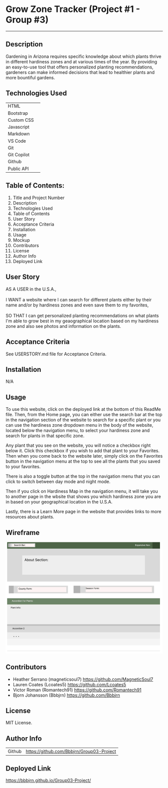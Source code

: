 
# Grow Zone Tracker (Project #1 - Group #3) 
--------

## Description

Gardening in Arizona requires specific knowledge about which plants thrive in different hardiness zones and at various times of the year. By providing an easy-to-use tool that offers personalized planting recommendations, gardeners can make informed decisions that lead to healthier plants and more bountiful gardens.

## Technologies Used

|        |  | 
| ------------- |:-------------:| 
| HTML          |  | 
| Bootstrap     |  |   
| Custom CSS    |  |   
| Javascript    |  |
| Markdown      |  |
| VS Code       |  |   
| Git           |  |   
| Git Copilot   |  |
| Github        |  |
| Public API    |  |

## Table of Contents: 

1. Title and Project Number <br>
2. Description <br>
3. Technologies Used <br>
4. Table of Contents <br>
5. User Story <br>
6. Acceptance Criteria <br>
7. Installation <br>
8. Usage <br>
9. Mockup <br>
10. Contributors <br>
11. License <br>
12. Author Info <br>
13. Deployed Link <br>

## User Story

AS A USER in the U.S.A., 
<br>
<br>
I WANT a website where I can search for different plants either by their name and/or by hardiness zones and even save them to my favorites, 
<br>
<br>
SO THAT I can get personalized planting recommendations on what plants I'm able to grow best in my geaographical location based on my hardiness zone and also see photos and information on the plants.

## Acceptance Criteria

See USERSTORY.md file for Acceptance Criteria. 

## Installation 

N/A

## Usage

To use this website, click on the deployed link at the bottom of this ReadMe file. Then, from the Home page, you can either use the search bar at the top in the navigation section of the website to search for a specific plant or you can use the hardiness zone dropdown menu in the body of the website, located below the navigation menu, to select your hardiness zone and search for plants in that specific zone. 

Any plant that you see on the website, you will notice a checkbox right below it. Click this checkbox if you wish to add that plant to your Favorites. Then when you come back to the website later, simply click on the Favorites button in the navigation menu at the top to see all the plants that you saved to your favorites.

There is also a toggle button at the top in the navigation menu that you can click to switch between day mode and night mode. 

Then if you click on Hardiness Map in the navigation menu, it will take you to another page in the wbsite that shows you which hardiness zone you are in based on your geographical location in the U.S.A. 

Lastly, there is a Learn More page in the website that provides links to more resources about plants.

## Wireframe

![alt text](assets/images/Wireframe.png)

## Contributors

* Heather Serrano (magneticsoul7) https://github.com/MagneticSoul7 <br>
* Lauren Coates (Lcoates5) https://github.com/Lcoates5 <br>
* Victor Roman (Romantech91) https://github.com/Romantech91 <br>
* Bjorn Johansson (Bbbjrn) https://github.com/Bbbjrn 

## License

MIT License.

## Author Info

|        |  | 
| ------------- |:-------------:|   
| Github    | https://github.com/Bbbjrn/Group03-Project |   

## Deployed Link 

https://bbbjrn.github.io/Group03-Project/ 
